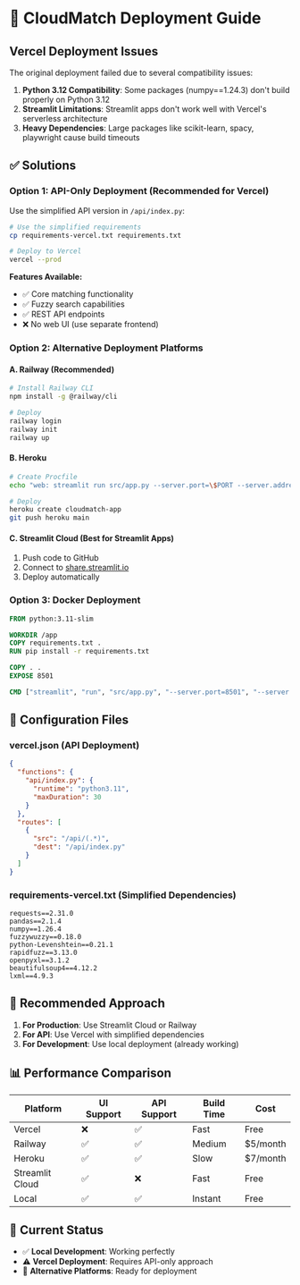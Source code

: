 # 🚀 CloudMatch Deployment Guide

## Vercel Deployment Issues

The original deployment failed due to several compatibility issues:

1. **Python 3.12 Compatibility**: Some packages (numpy==1.24.3) don't build properly on Python 3.12
2. **Streamlit Limitations**: Streamlit apps don't work well with Vercel's serverless architecture
3. **Heavy Dependencies**: Large packages like scikit-learn, spacy, playwright cause build timeouts

## ✅ Solutions

### Option 1: API-Only Deployment (Recommended for Vercel)

Use the simplified API version in `/api/index.py`:

```bash
# Use the simplified requirements
cp requirements-vercel.txt requirements.txt

# Deploy to Vercel
vercel --prod
```

**Features Available:**
- ✅ Core matching functionality
- ✅ Fuzzy search capabilities
- ✅ REST API endpoints
- ❌ No web UI (use separate frontend)

### Option 2: Alternative Deployment Platforms

#### A. Railway (Recommended)
```bash
# Install Railway CLI
npm install -g @railway/cli

# Deploy
railway login
railway init
railway up
```

#### B. Heroku
```bash
# Create Procfile
echo "web: streamlit run src/app.py --server.port=\$PORT --server.address=0.0.0.0" > Procfile

# Deploy
heroku create cloudmatch-app
git push heroku main
```

#### C. Streamlit Cloud (Best for Streamlit Apps)
1. Push code to GitHub
2. Connect to [share.streamlit.io](https://share.streamlit.io)
3. Deploy automatically

### Option 3: Docker Deployment

```dockerfile
FROM python:3.11-slim

WORKDIR /app
COPY requirements.txt .
RUN pip install -r requirements.txt

COPY . .
EXPOSE 8501

CMD ["streamlit", "run", "src/app.py", "--server.port=8501", "--server.address=0.0.0.0"]
```

## 🔧 Configuration Files

### vercel.json (API Deployment)
```json
{
  "functions": {
    "api/index.py": {
      "runtime": "python3.11",
      "maxDuration": 30
    }
  },
  "routes": [
    {
      "src": "/api/(.*)",
      "dest": "/api/index.py"
    }
  ]
}
```

### requirements-vercel.txt (Simplified Dependencies)
```
requests==2.31.0
pandas==2.1.4
numpy==1.26.4
fuzzywuzzy==0.18.0
python-Levenshtein==0.21.1
rapidfuzz==3.13.0
openpyxl==3.1.2
beautifulsoup4==4.12.2
lxml==4.9.3
```

## 🎯 Recommended Approach

1. **For Production**: Use Streamlit Cloud or Railway
2. **For API**: Use Vercel with simplified dependencies
3. **For Development**: Use local deployment (already working)

## 📊 Performance Comparison

| Platform | UI Support | API Support | Build Time | Cost |
|----------|------------|-------------|------------|------|
| Vercel | ❌ | ✅ | Fast | Free |
| Railway | ✅ | ✅ | Medium | $5/month |
| Heroku | ✅ | ✅ | Slow | $7/month |
| Streamlit Cloud | ✅ | ❌ | Fast | Free |
| Local | ✅ | ✅ | Instant | Free |

## 🚨 Current Status

- ✅ **Local Development**: Working perfectly
- ⚠️ **Vercel Deployment**: Requires API-only approach
- 🔄 **Alternative Platforms**: Ready for deployment 
